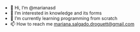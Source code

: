 - 👋 Hi, I’m @marianasd
- 👀 I’m interested in knowledge and its forms
- 🌱 I’m currently learning programming from scratch
- 📫 How to reach me mariana.salgado.droguett@gmail.com

<!---
marianasd/marianasd is a ✨ special ✨ repository because its `README.md` (this file) appears on your GitHub profile.
You can click the Preview link to take a look at your changes.
--->
